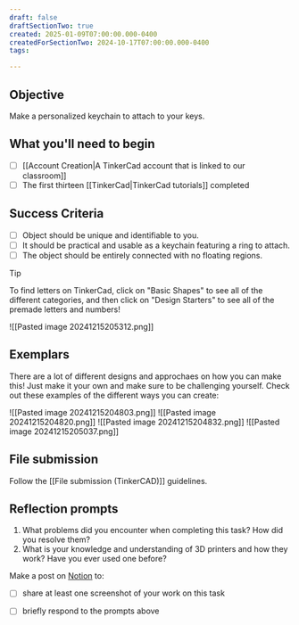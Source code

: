 ```yaml
---
draft: false
draftSectionTwo: true
created: 2025-01-09T07:00:00.000-0400
createdForSectionTwo: 2024-10-17T07:00:00.000-0400
tags:

---
```


## Objective

Make a personalized keychain to attach to your keys.

## What you'll need to begin

- [ ] [[Account Creation|A TinkerCad account that is linked to our classroom]] 
- [ ] The first thirteen [[TinkerCad|TinkerCad tutorials]] completed

## Success Criteria

- [ ] Object should be unique and identifiable to you.
- [ ] It should be practical and usable as a keychain featuring a ring to attach.
- [ ] The object should be entirely connected with no floating regions.

> [!TIP]
>
> To find letters on TinkerCad, click on "Basic Shapes" to see all of the different categories, and then click on "Design Starters" to see all of the premade letters and numbers!
> 
> ![[Pasted image 20241215205312.png]]

## Exemplars

There are a lot of different designs and approchaes on how you can make this! Just make it your own and make sure to be challenging yourself. Check out these examples of the different ways you can create:

![[Pasted image 20241215204803.png]]
![[Pasted image 20241215204820.png]]
![[Pasted image 20241215204832.png]]
![[Pasted image 20241215205037.png]]

## File submission

Follow the [[File submission (TinkerCAD)]] guidelines.

## Reflection prompts
1. What problems did you encounter when completing this task? How did you resolve them?
2. What is your knowledge and understanding of 3D printers and how they work? Have you ever used one before?


Make a post on [Notion](https://notion.so) to:
- [ ] share at least one screenshot of your work on this task
- [ ] briefly respond to the prompts above

